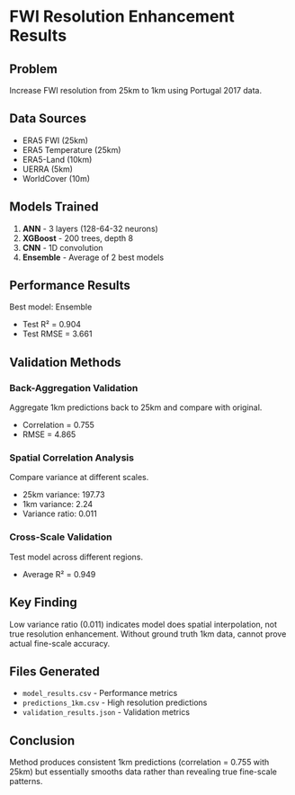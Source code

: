 # FWI Resolution Enhancement Results

## Problem
Increase FWI resolution from 25km to 1km using Portugal 2017 data.

## Data Sources
- ERA5 FWI (25km)
- ERA5 Temperature (25km) 
- ERA5-Land (10km)
- UERRA (5km)
- WorldCover (10m)

## Models Trained
1. **ANN** - 3 layers (128-64-32 neurons)
2. **XGBoost** - 200 trees, depth 8
3. **CNN** - 1D convolution 
4. **Ensemble** - Average of 2 best models

## Performance Results
Best model: Ensemble
- Test R² = 0.904
- Test RMSE = 3.661

## Validation Methods

### Back-Aggregation Validation
Aggregate 1km predictions back to 25km and compare with original.
- Correlation = 0.755
- RMSE = 4.865

### Spatial Correlation Analysis
Compare variance at different scales.
- 25km variance: 197.73
- 1km variance: 2.24
- Variance ratio: 0.011

### Cross-Scale Validation
Test model across different regions.
- Average R² = 0.949

## Key Finding
Low variance ratio (0.011) indicates model does spatial interpolation, not true resolution enhancement. Without ground truth 1km data, cannot prove actual fine-scale accuracy.

## Files Generated
- `model_results.csv` - Performance metrics
- `predictions_1km.csv` - High resolution predictions
- `validation_results.json` - Validation metrics

## Conclusion
Method produces consistent 1km predictions (correlation = 0.755 with 25km) but essentially smooths data rather than revealing true fine-scale patterns.